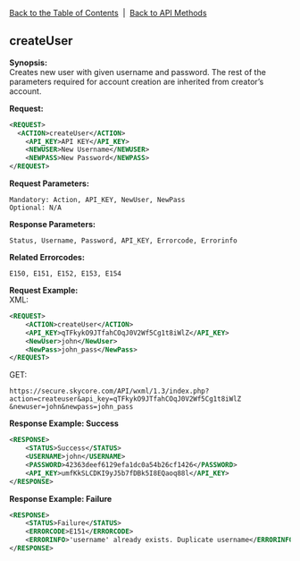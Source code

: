 [Back to the Table of Contents](/1.3/README.md)&nbsp;&nbsp;|&nbsp;&nbsp;[Back to API Methods](API_METHODS.md)
## createUser

__Synopsis:__  
Creates new user with given username and password. The rest of the parameters required for account creation are inherited from creator’s account.

__Request:__
```xml
<REQUEST>
  <ACTION>createUser</ACTION>
    <API_KEY>API KEY</API_KEY>
    <NEWUSER>New Username</NEWUSER>
    <NEWPASS>New Password</NEWPASS>
</REQUEST>
```

__Request Parameters:__

    Mandatory: Action, API_KEY, NewUser, NewPass
    Optional: N/A

__Response Parameters:__

    Status, Username, Password, API_KEY, Errorcode, Errorinfo

__Related Errorcodes:__

    E150, E151, E152, E153, E154

__Request Example:__  
XML:
```xml
<REQUEST>
    <ACTION>createUser</ACTION>
    <API_KEY>qTFkykO9JTfahCOqJ0V2Wf5Cg1t8iWlZ</API_KEY>
    <NewUser>john</NewUser>
    <NewPass>john_pass</NewPass>
</REQUEST>
```

GET:

    https://secure.skycore.com/API/wxml/1.3/index.php?action=createuser&api_key=qTFkykO9JTfahCOqJ0V2Wf5Cg1t8iWlZ
    &newuser=john&newpass=john_pass
    
__Response Example: Success__
```xml
<RESPONSE>
    <STATUS>Success</STATUS>
    <USERNAME>john</USERNAME>
    <PASSWORD>42363deef6129efa1dc0a54b26cf1426</PASSWORD>
    <API_KEY>umfKkSLCDKI9yJ5b7fDBk5I8EQaoq88l</API_KEY>
</RESPONSE>
```

__Response Example: Failure__
```xml
<RESPONSE>
    <STATUS>Failure</STATUS>
    <ERRORCODE>E151</ERRORCODE>
    <ERRORINFO>'username' already exists. Duplicate username</ERRORINFO>
</RESPONSE>
```
